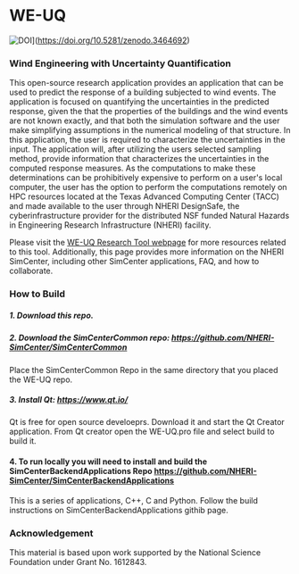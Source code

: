 

# WE-UQ

![DOI](https://zenodo.org/badge/DOI/10.5281/zenodo.3464692.svg)](https://doi.org/10.5281/zenodo.3464692)

### Wind Engineering with Uncertainty Quantification ###

This open-source research application provides an application that can be used to predict the response of a building subjected to wind events. The application is focused on quantifying the uncertainties in the predicted response, given the that the properties of the buildings and the wind events are not known exactly, and that both the simulation software and the user make simplifying assumptions in the numerical modeling of that structure. In this application, the user is required to characterize the uncertainties in the input. The application will, after utilizing the users selected sampling method, provide information that characterizes the uncertainties in the computed response measures. As the computations to make these determinations can be prohibitively expensive to perform on a user's local computer, the user has the option to perform the computations remotely on HPC resources located at the Texas Advanced Computing Center (TACC) and made available to the user through NHERI DesignSafe, the cyberinfrastructure provider for the distributed NSF funded Natural Hazards in Engineering Research Infrastructure (NHERI) facility.

Please visit the [WE-UQ Research Tool webpage](https://simcenter.designsafe-ci.org/research-tools/we-uq/)
for more resources related to this tool. Additionally, this page
provides more information on the NHERI SimCenter, including other SimCenter
applications, FAQ, and how to collaborate.


### How to Build

##### 1. Download this repo.

##### 2. Download the SimCenterCommon repo: https://github.com/NHERI-SimCenter/SimCenterCommon

Place the SimCenterCommon Repo in the same directory that you placed the WE-UQ repo.

##### 3. Install Qt: https://www.qt.io/

Qt is free for open source develoeprs. Download it and start the Qt Creator application. From Qt creator open the WE-UQ.pro file and select build to build it.

#### 4. To run locally you will need to install and build the SimCenterBackendApplications Repo https://github.com/NHERI-SimCenter/SimCenterBackendApplications

This is a series of applications, C++, C and Python. Follow the build instructions on SimCenterBackendApplications githib page.

### Acknowledgement

This material is based upon work supported by the National Science Foundation under Grant No. 1612843.
